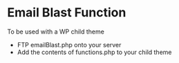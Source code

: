 Email Blast Function
========
To be used with a WP child theme
* FTP emailBlast.php onto your server
* Add the contents of functions.php to your child theme
